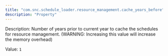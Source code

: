 ```yaml
---
title: "com.snc.schedule_loader.resource_management.cache_years_before"
description: "Property"
---
```


Description: Number of years prior to current year to cache the schedules for resource management. (WARNING: Increasing this value will increase the memory overhead)

Value: `1`